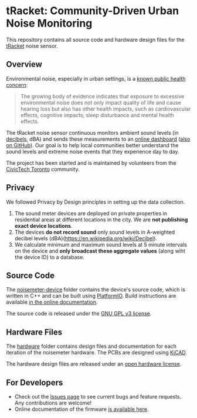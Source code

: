 # tRacket: Community-Driven Urban Noise Monitoring

This repository contains all source code and hardware design files for the [tRacket](https://tracket.info/) noise sensor.

## Overview

Environmental noise, especially in urban settings, is a [known public health concern](https://www.toronto.ca/wp-content/uploads/2017/11/8f98-tph-How-Loud-is-Too-Loud-Health-Impacts-Environmental-Noise.pdf):

> The growing body of evidence indicates that exposure to excessive environmental
noise does not only impact quality of life and cause hearing loss but also has other health impacts, such as cardiovascular effects, cognitive impacts, sleep disturbance and mental health effects.

The tRacket noise sensor continuous monitors ambient sound levels (in [decibels](https://en.wikipedia.org/wiki/Decibel), dBA) and sends these measurements to an [online dashboard](https://dashboard.tracket.info/locations) ([also on GitHub](https://github.com/CivicTechTO/tRacket-dashboard)). Our goal is to help local communities better understand the sound levels and extreme noise events that they experience day to day.

The project has been started and is maintained by volunteers from the [CivicTech Toronto](http://www.civictech.ca) community.

## Privacy

We followed Privacy by Design principles in setting up the data collection. 

1. The sound meter devices are deployed on private properties in residential areas at different locations in the city. We are **not publishing exact device locations**. 
2. The devices **do not record sound** only sound levels in A-weighted decibel levels (dBA)(https://en.wikipedia.org/wiki/Decibel). 
3. We calculate minimum and maximum sound levels at 5 minute intervals on the device and **only broadcast these aggregate values** (along wiht the device ID) to a database.

## Source Code

The [noisemeter-device](/noisemeter-device) folder contains the device's source code, which is written in C++ and can be built using [PlatformIO](https://platformio.org/). Build instructions are available [in the online documentation](https://civictechto.github.io/tRacket-sensor/md_noisemeter_device_BUILD.html).

The source code is released under the [GNU GPL v3 license](/noisemeter-device/LICENSE).

## Hardware Files

The [hardware](/hardware) folder contains design files and documentation for each iteration of the noisemeter hardware. The PCBs are designed using [KiCAD](https://www.kicad.org/).

The hardware design files are released under an [open hardware license](/hardware/pcb-rev2/LICENSE).

## For Developers

* Check out the [Issues page](https://github.com/CivicTechTO/proj-noisemeter-device/issues) to see current bugs and feature requests. Any contributions are welcome!
* Online documentation of the firmware [is available here](https://civictechto.github.io/tRacket-sensor/).

